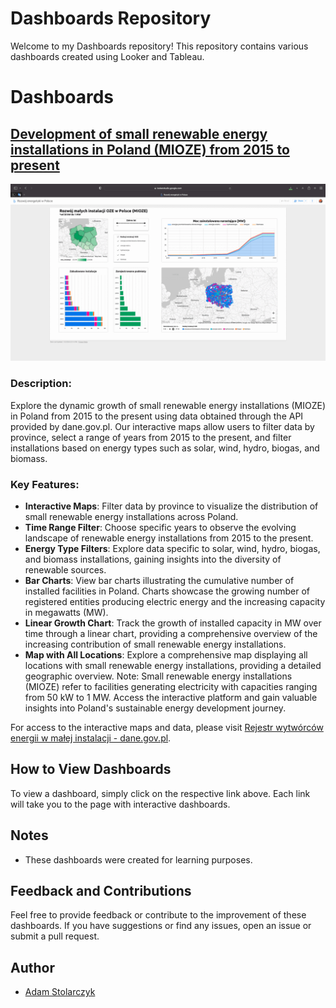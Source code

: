 # Dashboards Repository

Welcome to my Dashboards repository! This repository contains various dashboards created using Looker and Tableau.

# Dashboards

## [Development of small renewable energy installations in Poland (MIOZE) from 2015 to present](https://lookerstudio.google.com/reporting/87431959-0863-438a-83f5-2c729cb24c3a)

![Dashboard 1 Thumbnail](Small_renewable_instalations_in_Poland.gif)

### Description:
Explore the dynamic growth of small renewable energy installations (MIOZE) in Poland from 2015 to the present using data obtained through the API provided by dane.gov.pl. Our interactive maps allow users to filter data by province, select a range of years from 2015 to the present, and filter installations based on energy types such as solar, wind, hydro, biogas, and biomass.

### Key Features:

* **Interactive Maps**: Filter data by province to visualize the distribution of small renewable energy installations across Poland.
* **Time Range Filter**: Choose specific years to observe the evolving landscape of renewable energy installations from 2015 to the present.
* **Energy Type Filters**: Explore data specific to solar, wind, hydro, biogas, and biomass installations, gaining insights into the diversity of renewable sources.
* **Bar Charts**: View bar charts illustrating the cumulative number of installed facilities in Poland. Charts showcase the growing number of registered entities producing electric energy and the increasing capacity in megawatts (MW).
* **Linear Growth Chart**: Track the growth of installed capacity in MW over time through a linear chart, providing a comprehensive overview of the increasing contribution of small renewable energy installations.
* **Map with All Locations**: Explore a comprehensive map displaying all locations with small renewable energy installations, providing a detailed geographic overview.
Note: Small renewable energy installations (MIOZE) refer to facilities generating electricity with capacities ranging from 50 kW to 1 MW. Access the interactive platform and gain valuable insights into Poland's sustainable energy development journey.

For access to the interactive maps and data, please visit [Rejestr wytwórców energii w małej instalacji - dane.gov.pl](https://dane.gov.pl/pl/dataset/1451,rejestr-wytworcow-energii-w-maej-instalacji).



## How to View Dashboards

To view a dashboard, simply click on the respective link above. Each link will take you to the page with interactive dashboards.

## Notes

- These dashboards were created for learning purposes.

## Feedback and Contributions

Feel free to provide feedback or contribute to the improvement of these dashboards. If you have suggestions or find any issues, open an issue or submit a pull request.

## Author

- [Adam Stolarczyk](https://github.com/AJSTO)
